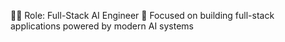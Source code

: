👨‍💻 Role: Full-Stack AI Engineer 
🌟 Focused on building full-stack applications powered by modern AI systems
